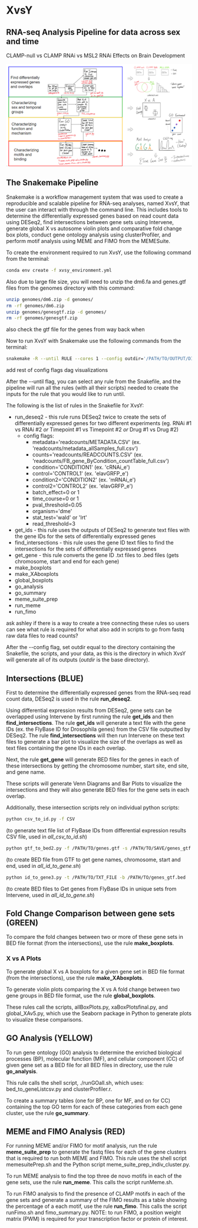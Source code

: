 # XvsY
## RNA-seq Analysis Pipeline for data across sex and time
CLAMP-null vs CLAMP RNAi vs MSL2 RNAi Effects on Brain Development

![illustration of pipline](https://github.com/ashleymaeconard/XvsY/blob/develop2/detailed_workflow.PNG)

## The Snakemake Pipeline

Snakemake is a workflow management system that was used to create a reproducible and scalable pipeline for RNA-seq analyses, named XvsY, that the user can interact with through the command line. This includes tools to determine the differentially expressed genes based on read count data using DESeq2, find intersections between  gene sets using Intervene, generate global X vs autosome violin plots and comparative fold change box plots, conduct gene ontology analysis using clusterProfiler, and perform motif analysis using MEME and FIMO from the MEMESuite.

To create the environment required to run XvsY, use the following command from the terminal:
```bash
conda env create -f xvsy_environment.yml
```

Also due to large file size, you will need to unzip the dm6.fa and genes.gtf files from the genomes directory with this command:
```bash
unzip genomes/dm6.zip -d genomes/
rm -rf genomes/dm6.zip
unzip genomes/genesgtf.zip -d genomes/
rm -rf genomes/genesgtf.zip
```
also check the gtf file for the genes from way back when

Now to run XvsY with Snakemake use the following commands from the terminal:
```bash
snakemake -R --until RULE --cores 1 --config outdir='/PATH/TO/OUTPUT/DIRECTORY/' ...
```

add rest of config flags
dag visualizations

After the --until flag, you can select any rule from the Snakefile, and the pipeline will run all the rules (with all their scripts) needed to create the inputs for the rule that you would like to run until.

The following is the list of rules in the Snakefile for XvsY:
* run_deseq2 - this rule runs DESeq2 twice to create the sets of differentially expressed genes for two different experiments (eg. RNAi #1 vs RNAi #2 *or* Timepoint #1 vs Timepoint #2 *or* Drug #1 vs Drug #2)
  * config flags:
    * metadata='readcounts/METADATA.CSV' (ex. 'readcounts/metadata_allSamples_full.csv')
    * counts='readcounts/READCOUNTS.CSV' (ex. 'readcounts/FB_gene_ByCondition_countTable_full.csv')
    * condition='CONDITION1' (ex. 'cRNAi_e')
    * control='CONTROL1' (ex. 'elavGRFP_e')
    * condition2='CONDITION2' (ex. 'mRNAi_e')
    * control2='CONTROL2' (ex. 'elavGRFP_e')
    * batch_effect=0 or 1
    * time_course=0 or 1
    * pval_threshold=0.05
    * organism='dme'
    * stat_test='wald' or 'lrt'
    * read_threshold=3
* get_ids - this rule uses the outputs of DESeq2 to generate text files with the gene IDs for the sets of differentially expressed genes
* find_intersections - this rule uses the gene ID text files to find the intersections for the sets of differentially expressed genes
* get_gene - this rule converts the gene ID .txt files to .bed files (gets chromosome, start and end for each gene)
* make_boxplots
* make_XAboxplots
* global_boxplots
* go_analysis
* go_summary
* meme_suite_prep
* run_meme
* run_fimo

ask ashley if there is a way to create a tree connecting these rules so users can see what rule is required for what
also add in scripts to go from fastq raw data files to read counts?

After the --config flag, set outdir equal to the directory containing the Snakefile, the scripts, and your data, as this is the directory in which XvsY will
generate all of its outputs (*outdir* is the base directory).


## Intersections (BLUE)
First to determine the differentially expressed genes from the RNA-seq read count data, DESeq2 is used in the rule **run_deseq2**.

Using differential expression results from DESeq2, gene sets can be overlapped using Intervene by first running the rule **get_ids** and then **find_intersections**. The rule **get_ids** will generate a text file with the gene IDs (ex. the FlyBase ID for Drosophila genes) from the CSV file outputted by DESeq2. The rule **find_intersections** will then run Intervene on these text files to generate a bar plot to visualize the size of the overlaps as well as text files containing the gene IDs in each overlap.

Next, the rule **get_gene** will generate BED files for the genes in each of these intersections by getting the chromosome number, start site, end site, and gene name.

These scripts will generate Venn Diagrams and Bar Plots to visualize the intersections and they will also generate BED files for the gene sets in each overlap.

Additionally, these intersection scripts rely on individual python scripts:
```bash
python csv_to_id.py -f CSV
```
(to generate text file list of FlyBase IDs from differential expression results CSV file, used in *all_csv_to_id.sh*)
```bash
python gtf_to_bed2.py -f /PATH/TO/genes.gtf -s /PATH/TO/SAVE/genes_gtf.bed
```
(to create BED file from GTF to get gene names, chromosome, start and end, used in *all_id_to_gene.sh*)
```bash
python id_to_gene3.py -t /PATH/TO/TXT_FILE -b /PATH/TO/genes_gtf.bed
```
(to create BED files to Get genes from FlyBase IDs in unique sets from Intervene, used in *all_id_to_gene.sh*)

## Fold Change Comparison between gene sets (GREEN)
To compare the fold changes between two or more of these gene sets in BED file format (from the intersections), use the rule **make_boxplots**.

### X vs A Plots
To generate global X vs A boxplots for a given gene set in BED file format (from the intersections), use the rule **make_XAboxplots**.

To generate violin plots comparing the X vs A fold change between two gene groups in BED file format, use the rule **global_boxplots**.

These rules call the scripts, allBoxPlots.py, xaBoxPlotsfinal.py, and global_XAv5.py, which use the Seaborn package in Python to generate plots to visualize these comparisons.

## GO Analysis (YELLOW)
To run gene ontology (GO) analysis to determine the enriched biological processes (BP), molecular function (MF), and cellular component (CC) of given gene set as a BED file for all BED files in directory, use the rule **go_analysis**.

This rule calls the shell script, ./runGOall.sh, which uses: bed_to_geneListcsv.py and clusterProfiler.r.

To create a summary tables (one for BP, one for MF, and on for CC) containing the top GO term for each of these categories from each gene cluster, use the rule **go_summary**.

## MEME and FIMO Analysis (RED)
For running MEME and/or FIMO for motif analysis, run the rule **meme_suite_prep** to generate the fastq files for each of the gene clusters that is required to run both MEME and FIMO. This rule uses the shell script memesuitePrep.sh and the Python script meme_suite_prep_indiv_cluster.py.

To run MEME analysis to find the top three de novo motifs in each of the gene sets, use the rule **run_meme**. This calls the script runMeme.sh.

To run FIMO analysis to find the presence of CLAMP motifs in each of the gene sets and generate a summary of the FIMO results as a table showing the percentage of a each motif, use the rule **run_fimo**. This calls the script runFimo.sh and fimo_summary.py. NOTE: to run FIMO, a position weight matrix (PWM) is required for your transcription factor or protein of interest.
